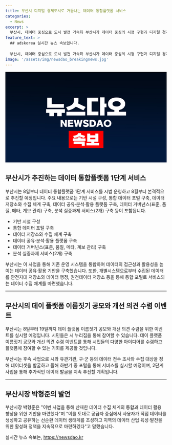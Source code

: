```yaml
---
title: 부산시 디지털 경제도시로 거듭나는 데이터 통합플랫폼 서비스
categories:
  - News
excerpt: >
  부산시, 데이터 중심으로 도시 발전 가속화 부산시가 데이터 중심의 시정 구현과 디지털 경제도시로의 변화에 본격적으로 나섰다. 데이터 통합플랫폼 서비스 시범운영 및 추진 계획 발표. 시는 데이터저장소와 수집 체계 구축, 분석과 활용 플랫폼 구축, 데이터 거버넌스 구축, 분석 실증과제 등을 포함한 다양한 사업으로 데이터 공유와 활용 기반을 확립할 예정. 8월에는 데이터플랫폼 네이밍 공모와 후속사업 추진을 위한 이벤트를 실시할 예정이며, 향후 데이터 생태계 조성과 지역 데이터 산업 육성을 통한 발전을 모색할 예정이다.
feature_text: >
  ## adskorea 실시간 뉴스 속보입니다.

  부산시, 데이터 중심으로 도시 발전 가속화 부산시가 데이터 중심의 시정 구현과 디지털 경제도시로의 변화에 본격적으로 나섰다. 데이터 통합플랫폼 서비스 시범운영 및 추진 계획 발표. 시는 데이터저장소와 수집 체계 구축, 분석과 활용 플랫폼 구축, 데이터 거버넌스 구축, 분석 실증과제 등을 포함한 다양한 사업으로 데이터 공유와 활용 기반을 확립할 예정. 8월에는 데이터플랫폼 네이밍 공모와 후속사업 추진을 위한 이벤트를 실시할 예정이며, 향후 데이터 생태계 조성과 지역 데이터 산업 육성을 통한 발전을 모색할 예정이다.
image: '/assets/img/newsdao_breakingnews.jpg'
---
```


<p><img src="/assets/img/newsdao_breakingnews.jpg" alt="adskorea 속보" /></p>

<h2 data-ke-size="size26">부산시가 추진하는 데이터 통합플랫폼 1단계 서비스</h2>

<p data-ke-size="size16">부산시는 8일부터 데이터 통합플랫폼 1단계 서비스를 시범 운영하고 8월부터 본격적으로 추진할 예정입니다. 주요 내용으로는 기반 시설 구성, 통합 데이터 포털 구축, 데이터 저장소와 수집 체계 구축, 데이터 공유·분석·활용 플랫폼 구축, 데이터 거버넌스(표준, 품질, 메타, 계보 관리) 구축, 분석 실증과제 서비스(2개) 구축 등이 포함됩니다.</p>

<ul>
    <li>기반 시설 구성</li>
    <li>통합 데이터 포털 구축</li>
    <li>데이터 저장소와 수집 체계 구축</li>
    <li>데이터 공유·분석·활용 플랫폼 구축</li>
    <li>데이터 거버넌스(표준, 품질, 메타, 계보 관리) 구축</li>
    <li>분석 실증과제 서비스(2개) 구축</li>
</ul>

<p data-ke-size="size16">부산시는 이 사업을 통해 기존 운영 시스템을 통합하여 데이터의 접근성과 활용성을 높이는 데이터 공유·활용 기반을 구축했습니다. 또한, 개별시스템으로부터 수집된 데이터를 안전지대 저장소와 데이터 행정, 원천데이터 저장소 등을 통해 통합 포털로 서비스되는 데이터 수집 체계를 마련했습니다.</p>

<hr>

<h2 data-ke-size="size26">부산시의 데이 플랫폼 이름짓기 공모와 개선 의견 수렴 이벤트</h2>

<p data-ke-size="size16">부산시는 8일부터 19일까지 데이 플랫폼 이름짓기 공모와 개선 의견 수렴을 위한 이벤트를 실시할 예정입니다. 시민들은 시 누리집을 통해 참여할 수 있습니다. 데이 플랫폼 이름짓기 공모와 개선 의견 수렴 이벤트를 통해 시민들의 다양한 아이디어를 수렴하고 플랫폼에 참여할 수 있는 기회를 제공할 것입니다.</p>

<p data-ke-size="size16">부산시는 후속 사업으로 시와 유관기관, 구·군 등의 데이터 전수 조사와 수집 대상을 정해 데이터셋을 발굴하고 올해 하반기 중 포털을 통해 서비스를 실시할 예정이며, 2단계 사업을 통해 추가적인 데이터 발굴을 지속 추진할 계획입니다.</p>

<hr>

<h2 data-ke-size="size26">부산시장 박형준의 발언</h2>

<p data-ke-size="size16">부산시장 박형준은 "이번 사업을 통해 산재한 데이터 수집 체계의 통합과 데이터 활용 향상을 위한 기반을 마련했다"며 "이를 토대로 공급자 중심에서 사용자가 직접 데이터를 생성하고 공유하는 선순환 데이터 생태계를 조성하고 지역의 데이터 산업 육성·발전을 위한 활성화 정책을 지속적으로 마련하겠다"고 말했습니다.</p>
실시간 뉴스 속보는, <a href="https://newsdao.kr" rel="dofollow">https://newsdao.kr</a>


